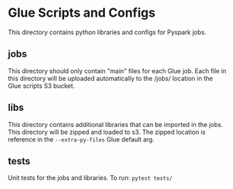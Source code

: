 # Glue Scripts and Configs
This directory contains python libraries and configs for Pyspark jobs.


## jobs
This directory should only contain "main" files for each Glue job. Each file in this directory will be uploaded automatically to the /jobs/ location in the Glue scripts S3 bucket.

## libs
This directory contains additional libraries that can be imported in the jobs. This directory will be zipped and loaded to s3. The zipped location is reference in the `--extra-py-files` Glue default arg.

## tests
Unit tests for the jobs and libraries. To run:
`pytest tests/`
